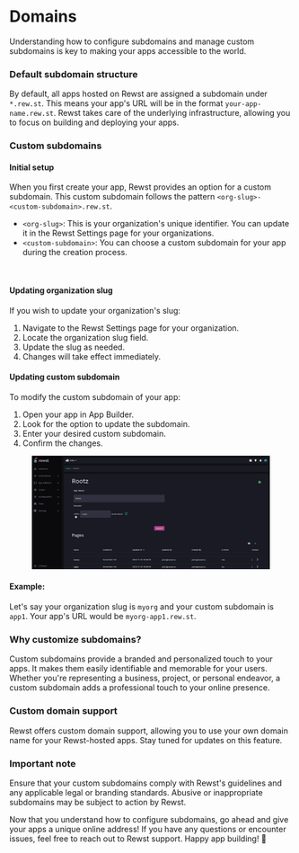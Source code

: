 # Domains

Understanding how to configure subdomains and manage custom subdomains is key to making your apps accessible to the world.

### Default subdomain structure

By default, all apps hosted on Rewst are assigned a subdomain under `*.rew.st`. This means your app's URL will be in the format `your-app-name.rew.st`. Rewst takes care of the underlying infrastructure, allowing you to focus on building and deploying your apps.

### Custom subdomains

#### Initial setup

When you first create your app, Rewst provides an option for a custom subdomain. This custom subdomain follows the pattern `<org-slug>-<custom-subdomain>.rew.st`.

* `<org-slug>`: This is your organization's unique identifier. You can update it in the Rewst Settings page for your organizations.
* `<custom-subdomain>`: You can choose a custom subdomain for your app during the creation process.

<figure><img src="../../../.gitbook/assets/image (23).png" alt=""><figcaption></figcaption></figure>

#### Updating organization slug

If you wish to update your organization's slug:

1. Navigate to the Rewst Settings page for your organization.
2. Locate the organization slug field.
3. Update the slug as needed.
4. Changes will take effect immediately.

#### Updating custom subdomain

To modify the custom subdomain of your app:

1. Open your app in App Builder.
2. Look for the option to update the subdomain.
3. Enter your desired custom subdomain.
4. Confirm the changes.

<figure><img src="../../../.gitbook/assets/image (24) (1).png" alt=""><figcaption></figcaption></figure>

#### Example:

Let's say your organization slug is `myorg` and your custom subdomain is `app1`. Your app's URL would be `myorg-app1.rew.st`.

### Why customize subdomains?

Custom subdomains provide a branded and personalized touch to your apps. It makes them easily identifiable and memorable for your users. Whether you're representing a business, project, or personal endeavor, a custom subdomain adds a professional touch to your online presence.

### Custom domain support

Rewst offers custom domain support, allowing you to use your own domain name for your Rewst-hosted apps. Stay tuned for updates on this feature.

### Important note

Ensure that your custom subdomains comply with Rewst's guidelines and any applicable legal or branding standards. Abusive or inappropriate subdomains may be subject to action by Rewst.

Now that you understand how to configure subdomains, go ahead and give your apps a unique online address! If you have any questions or encounter issues, feel free to reach out to Rewst support. Happy app building! 🚀
